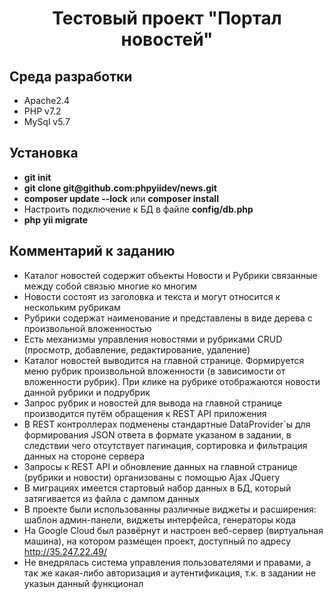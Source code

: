 <p align="center">
	<h1 align="center">Тестовый проект "Портал новостей"</h1>
</p>
<h2>Среда разработки</h2>
<ul>
	<li>Apache2.4</li>
	<li>PHP v7.2</li>
	<li>MySql v5.7</li>
</ul>
<h2>Установка</h2>
<ul>
	<li><b>git init</b></li>
	<li><b>git clone git@github.com:phpyiidev/news.git</b></li>
	<li><b>composer update --lock</b> или <b>composer install</b></li>
	<li>Настроить подключение к БД в файле <b>config/db.php</b></li>
	<li><b>php yii migrate</b></li>
</ul>
<h2>Комментарий к заданию</h2>
<ul>
    <li>Каталог новостей содержит объекты Новости и Рубрики связанные между собой связью многие ко многим</li>
    <li>Новости состоят из заголовка и текста и могут относится к нескольким рубрикам</li>
    <li>Рубрики содержат наименование и представлены в виде дерева с произвольной вложенностью</li>
    <li>Есть механизмы управления новостями и рубриками CRUD (просмотр, добавление, редактирование, удаление)</li>
    <li>Каталог новостей выводится на главной странице. Формируется меню рубрик произвольной вложенности (в зависимости от вложенности рубрик). При клике на рубрике отображаются новости данной рубрики и подрубрик</li>
    <li>Запрос рубрик и новостей для вывода на главной странице производится путём обращения к REST API приложения</li>
    <li>В REST контроллерах подменены стандартные DataProvider`ы для формирования JSON ответа в формате указаном в задании, в следствии чего отсутствует пагинация, сортировка и фильтрация данных на стороне сервера</li>
    <li>Запросы к REST API и обновление данных на главной странице (рубрики и новости) организованы с помощью Ajax JQuery</li>
    <li>В миграциях имеется стартовый набор данных в БД, который затягивается из файла с дампом данных</li>
    <li>В проекте были использованны различные виджеты и расширения: шаблон админ-панели, виджеты интерфейса, генераторы кода</li>
    <li>На Google Сloud был развёрнут и настроен веб-сервер (виртуальная машина), на котором размещен проект, доступный по адресу <a href="http://35.247.22.49/">http://35.247.22.49/</a></li>
    <li>Не внедрялась система управления пользователями и правами, а так же какая-либо авторизация и аутентификация, т.к. в задании не указын данный функционал</li>
</ul>